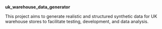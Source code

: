 **uk_warehouse_data_generator**

This project aims to generate realistic and structured synthetic data for UK warehouse stores to facilitate testing, development, and data analysis.
